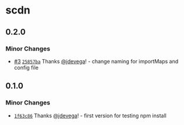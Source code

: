 # scdn

## 0.2.0

### Minor Changes

- [#3](https://github.com/jdevega/smartcdn/pull/3) [`25857ba`](https://github.com/jdevega/smartcdn/commit/25857ba83619c46871bdda1cece47c6378038f39) Thanks [@jdevega](https://github.com/jdevega)! - change naming for importMaps and config file

## 0.1.0

### Minor Changes

- [`1f63c86`](https://github.com/jdevega/smartcdn/commit/1f63c86053ab3539f72912172beda1cb584ed764) Thanks [@jdevega](https://github.com/jdevega)! - first version for testing npm install
